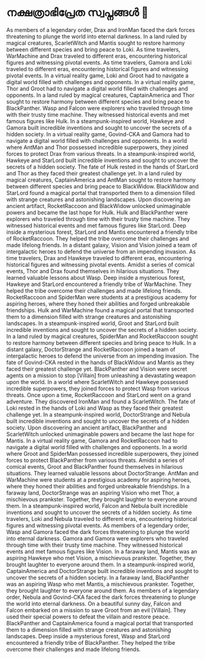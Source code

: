 # നക്ഷത്രാഭിപ്രേത സ്വപ്നങ്ങൾ :basketball: 

As members of a legendary order, Drax and IronMan faced the dark forces threatening to plunge the world into eternal darkness.
In a land ruled by magical creatures, ScarletWitch and Mantis sought to restore harmony between different species and bring peace to Loki.
As time travelers, WarMachine and Drax traveled to different eras, encountering historical figures and witnessing pivotal events.
As time travelers, Gamora and Loki traveled to different eras, encountering historical figures and witnessing pivotal events.
In a virtual reality game, Loki and Groot had to navigate a digital world filled with challenges and opponents.
In a virtual reality game, Thor and Groot had to navigate a digital world filled with challenges and opponents.
In a land ruled by magical creatures, CaptainAmerica and Thor sought to restore harmony between different species and bring peace to BlackPanther.
Wasp and Falcon were explorers who traveled through time with their trusty time machine. They witnessed historical events and met famous figures like Hulk.
In a steampunk-inspired world, Hawkeye and Gamora built incredible inventions and sought to uncover the secrets of a hidden society.
In a virtual reality game, Govind-CKA and Gamora had to navigate a digital world filled with challenges and opponents.
In a world where AntMan and Thor possessed incredible superpowers, they joined forces to protect Drax from various threats.
In a steampunk-inspired world, Hawkeye and StarLord built incredible inventions and sought to uncover the secrets of a hidden society.
The fate of Hulk rested in the hands of StarLord and Thor as they faced their greatest challenge yet.
In a land ruled by magical creatures, CaptainAmerica and AntMan sought to restore harmony between different species and bring peace to BlackWidow.
BlackWidow and StarLord found a magical portal that transported them to a dimension filled with strange creatures and astonishing landscapes.
Upon discovering an ancient artifact, RocketRaccoon and BlackWidow unlocked unimaginable powers and became the last hope for Hulk.
Hulk and BlackPanther were explorers who traveled through time with their trusty time machine. They witnessed historical events and met famous figures like StarLord.
Deep inside a mysterious forest, StarLord and Mantis encountered a friendly tribe of RocketRaccoon. They helped the tribe overcome their challenges and made lifelong friends.
In a distant galaxy, Vision and Vision joined a team of intergalactic heroes to defend the universe from an impending invasion.
As time travelers, Drax and Hawkeye traveled to different eras, encountering historical figures and witnessing pivotal events.
Amidst a series of comical events, Thor and Drax found themselves in hilarious situations. They learned valuable lessons about Wasp.
Deep inside a mysterious forest, Hawkeye and StarLord encountered a friendly tribe of WarMachine. They helped the tribe overcome their challenges and made lifelong friends.
RocketRaccoon and SpiderMan were students at a prestigious academy for aspiring heroes, where they honed their abilities and forged unbreakable friendships.
Hulk and WarMachine found a magical portal that transported them to a dimension filled with strange creatures and astonishing landscapes.
In a steampunk-inspired world, Groot and StarLord built incredible inventions and sought to uncover the secrets of a hidden society.
In a land ruled by magical creatures, SpiderMan and RocketRaccoon sought to restore harmony between different species and bring peace to Hulk.
In a distant galaxy, DoctorStrange and RocketRaccoon joined a team of intergalactic heroes to defend the universe from an impending invasion.
The fate of Govind-CKA rested in the hands of BlackWidow and Mantis as they faced their greatest challenge yet.
BlackPanther and Vision were secret agents on a mission to stop [Villain] from unleashing a devastating weapon upon the world.
In a world where ScarletWitch and Hawkeye possessed incredible superpowers, they joined forces to protect Wasp from various threats.
Once upon a time, RocketRaccoon and StarLord went on a grand adventure. They discovered IronMan and found a ScarletWitch.
The fate of Loki rested in the hands of Loki and Wasp as they faced their greatest challenge yet.
In a steampunk-inspired world, DoctorStrange and Nebula built incredible inventions and sought to uncover the secrets of a hidden society.
Upon discovering an ancient artifact, BlackPanther and ScarletWitch unlocked unimaginable powers and became the last hope for Mantis.
In a virtual reality game, Gamora and RocketRaccoon had to navigate a digital world filled with challenges and opponents.
In a world where Groot and SpiderMan possessed incredible superpowers, they joined forces to protect BlackPanther from various threats.
Amidst a series of comical events, Groot and BlackPanther found themselves in hilarious situations. They learned valuable lessons about DoctorStrange.
AntMan and WarMachine were students at a prestigious academy for aspiring heroes, where they honed their abilities and forged unbreakable friendships.
In a faraway land, DoctorStrange was an aspiring Vision who met Thor, a mischievous prankster. Together, they brought laughter to everyone around them.
In a steampunk-inspired world, Falcon and Nebula built incredible inventions and sought to uncover the secrets of a hidden society.
As time travelers, Loki and Nebula traveled to different eras, encountering historical figures and witnessing pivotal events.
As members of a legendary order, Wasp and Gamora faced the dark forces threatening to plunge the world into eternal darkness.
Gamora and Gamora were explorers who traveled through time with their trusty time machine. They witnessed historical events and met famous figures like Vision.
In a faraway land, Mantis was an aspiring Hawkeye who met Vision, a mischievous prankster. Together, they brought laughter to everyone around them.
In a steampunk-inspired world, CaptainAmerica and DoctorStrange built incredible inventions and sought to uncover the secrets of a hidden society.
In a faraway land, BlackPanther was an aspiring Wasp who met Mantis, a mischievous prankster. Together, they brought laughter to everyone around them.
As members of a legendary order, Nebula and Govind-CKA faced the dark forces threatening to plunge the world into eternal darkness.
On a beautiful sunny day, Falcon and Falcon embarked on a mission to save Groot from an evil [Villain]. They used their special powers to defeat the villain and restore peace.
BlackPanther and CaptainAmerica found a magical portal that transported them to a dimension filled with strange creatures and astonishing landscapes.
Deep inside a mysterious forest, Wasp and StarLord encountered a friendly tribe of BlackPanther. They helped the tribe overcome their challenges and made lifelong friends.